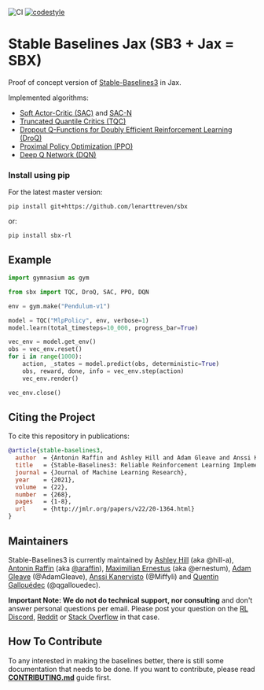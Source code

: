 <!-- <img src="docs/\_static/img/logo.png" align="right" width="40%"/> -->

<!-- [![Documentation Status](https://readthedocs.org/projects/stable-baselines/badge/?version=master)](https://stable-baselines3.readthedocs.io/en/master/?badge=master) [![coverage report](https://gitlab.com/araffin/stable-baselines3/badges/master/coverage.svg)](https://gitlab.com/araffin/stable-baselines3/-/commits/master) -->
![CI](https://github.com/araffin/sbx/workflows/CI/badge.svg)
[![codestyle](https://img.shields.io/badge/code%20style-black-000000.svg)](https://github.com/psf/black)


# Stable Baselines Jax (SB3 + Jax = SBX)

Proof of concept version of [Stable-Baselines3](https://github.com/DLR-RM/stable-baselines3) in Jax.

Implemented algorithms:
- [Soft Actor-Critic (SAC)](https://arxiv.org/abs/1801.01290) and [SAC-N](https://arxiv.org/abs/2110.01548)
- [Truncated Quantile Critics (TQC)](https://arxiv.org/abs/2005.04269)
- [Dropout Q-Functions for Doubly Efficient Reinforcement Learning (DroQ)](https://openreview.net/forum?id=xCVJMsPv3RT)
- [Proximal Policy Optimization (PPO)](https://arxiv.org/abs/1707.06347)
- [Deep Q Network (DQN)](https://arxiv.org/abs/1312.5602)


### Install using pip

For the latest master version:
```
pip install git+https://github.com/lenarttreven/sbx
```
or:
```
pip install sbx-rl
```

## Example


```python
import gymnasium as gym

from sbx import TQC, DroQ, SAC, PPO, DQN

env = gym.make("Pendulum-v1")

model = TQC("MlpPolicy", env, verbose=1)
model.learn(total_timesteps=10_000, progress_bar=True)

vec_env = model.get_env()
obs = vec_env.reset()
for i in range(1000):
    action, _states = model.predict(obs, deterministic=True)
    obs, reward, done, info = vec_env.step(action)
    vec_env.render()

vec_env.close()
```

## Citing the Project

To cite this repository in publications:

```bibtex
@article{stable-baselines3,
  author  = {Antonin Raffin and Ashley Hill and Adam Gleave and Anssi Kanervisto and Maximilian Ernestus and Noah Dormann},
  title   = {Stable-Baselines3: Reliable Reinforcement Learning Implementations},
  journal = {Journal of Machine Learning Research},
  year    = {2021},
  volume  = {22},
  number  = {268},
  pages   = {1-8},
  url     = {http://jmlr.org/papers/v22/20-1364.html}
}
```

## Maintainers

Stable-Baselines3 is currently maintained by [Ashley Hill](https://github.com/hill-a) (aka @hill-a), [Antonin Raffin](https://araffin.github.io/) (aka [@araffin](https://github.com/araffin)), [Maximilian Ernestus](https://github.com/ernestum) (aka @ernestum), [Adam Gleave](https://github.com/adamgleave) (@AdamGleave), [Anssi Kanervisto](https://github.com/Miffyli) (@Miffyli) and [Quentin Gallouédec](https://gallouedec.com/) (@qgallouedec).

**Important Note: We do not do technical support, nor consulting** and don't answer personal questions per email.
Please post your question on the [RL Discord](https://discord.com/invite/xhfNqQv), [Reddit](https://www.reddit.com/r/reinforcementlearning/) or [Stack Overflow](https://stackoverflow.com/) in that case.


## How To Contribute

To any interested in making the baselines better, there is still some documentation that needs to be done.
If you want to contribute, please read [**CONTRIBUTING.md**](./CONTRIBUTING.md) guide first.
